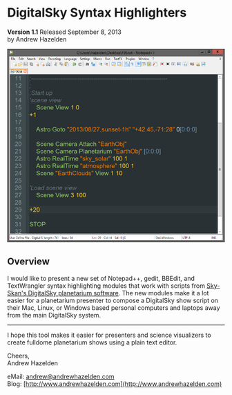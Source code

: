 # DigitalSky Syntax Highlighters #
**Version 1.1** Released September 8, 2013  
by Andrew Hazelden

![This is a sample show script that has syntax highlighting](digitalsky_highlighter.png)

## Overview ##

I would like to present a new set of Notepad++, gedit, BBEdit, and TextWrangler syntax highlighting modules that work with scripts from [Sky-Skan's DigitalSky planetarium software](http://www.skyskan.com/products/ds). The new modules make it a lot easier for a planetarium presenter to compose a DigitalSky show script on their Mac, Linux, or Windows based personal computers and laptops away from the main DigitalSky system.

* * *

I hope this tool makes it easier for presenters and science visualizers to create fulldome planetarium shows using a plain text editor.

Cheers,  
Andrew Hazelden

eMail: [andrew@andrewhazelden.com](mailto:andrew@andrewhazelden.com)   
Blog: [http://www.andrewhazelden.com](http://www.andrewhazelden.com)  
